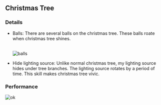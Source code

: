 ## Christmas Tree


### Details
 - Balls:
    There are several balls on the christmas tree. These balls roate when christmas tree shines. <br />
     <br />
  
   ![balls](https://cloud.githubusercontent.com/assets/16565587/24786859/6cf7d5f8-1b19-11e7-9a0d-7ca085157513.gif)
 
 - Hide lighting source:
   Unlike normal christmas tree, my lighting source hides under tree branches. The lighting source rotates by a period of time. This skill makes christmas tree vivic.<br />  

### Performance

  ![ok](https://cloud.githubusercontent.com/assets/16565587/24786708/7c3480a8-1b18-11e7-9036-346c54370257.gif)

